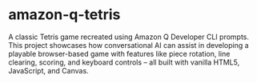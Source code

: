 # amazon-q-tetris
A classic Tetris game recreated using Amazon Q Developer CLI prompts. This project showcases how conversational AI can assist in developing a playable browser-based game with features like piece rotation, line clearing, scoring, and keyboard controls – all built with vanilla HTML5, JavaScript, and Canvas.
